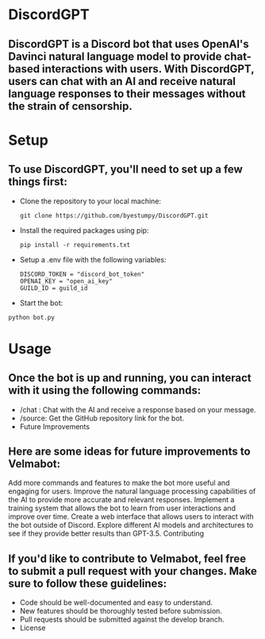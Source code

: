 # DiscordGPT
## DiscordGPT is a Discord bot that uses OpenAI's Davinci natural language model to provide chat-based interactions with users. With DiscordGPT, users can chat with an AI and receive natural language responses to their messages without the strain of censorship.

# Setup

## To use DiscordGPT, you'll need to set up a few things first:

 - Clone the repository to your local machine: 
   ```
   git clone https://github.com/byestumpy/DiscordGPT.git
   ```
 - Install the required packages using pip:
   ```
   pip install -r requirements.txt
   ```
 - Setup a .env file with the following variables:
   ```
   DISCORD_TOKEN = "discord_bot_token"
   OPENAI_KEY = "open_ai_key"
   GUILD_ID = guild_id
   ```
  - Start the bot:
   ```
   python bot.py
   ```
# Usage

## Once the bot is up and running, you can interact with it using the following commands:

- /chat <prompt>: Chat with the AI and receive a response based on your message.
- /source: Get the GitHub repository link for the bot.
- Future Improvements

## Here are some ideas for future improvements to Velmabot:

Add more commands and features to make the bot more useful and engaging for users.
Improve the natural language processing capabilities of the AI to provide more accurate and relevant responses.
Implement a training system that allows the bot to learn from user interactions and improve over time.
Create a web interface that allows users to interact with the bot outside of Discord.
Explore different AI models and architectures to see if they provide better results than GPT-3.5.
Contributing

## If you'd like to contribute to Velmabot, feel free to submit a pull request with your changes. Make sure to follow these guidelines:

 - Code should be well-documented and easy to understand.
 - New features should be thoroughly tested before submission.
 - Pull requests should be submitted against the develop branch.
 - License

